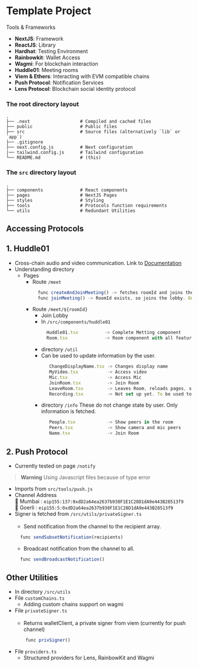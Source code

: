 # Template Project
Tools \& Frameworks
 - **NextJS**: Framework
 - **ReactJS**: Library
 - **Hardhat**: Testing Environment
 - **Rainbowkit**: Wallet Access
 - **Wagmi**: For blockchain interaction
 - **Huddle01**: Meeting rooms
 - **Viem & Ethers**: Interacting with EVM compatible chains
 - **Push Protocol**: Notification Services
 - **Lens Protocol**: Blockchain social identity protocol


### The root directory layout
    .
    ├── .next                   # Compiled and cached files
    ├── public                  # Public files
    ├── src                     # Source files (alternatively `lib` or `app`)
    ├── .gitignore                   
    ├── next.config.js          # Next configuration
    |── tailwind.config.js      # Tailwind configuration 
    └── README.md               # (this)

### The `src` directory layout
    .
    ├── components              # React components
    ├── pages                   # NextJS Pages
    ├── styles                  # Styling
    ├── tools                   # Protocols function requirements
    └── utils                   # Redundant Utilities

## Accessing Protocols
  ## 1. Huddle01 
  - Cross-chain audio and video communication. Link to [Documentation](https://huddle01.com/docs/React)
  - Understanding directory
    * Pages
       * Route ``/meet``
         ``` js
           func createAndJoinMeeting() -> fetches roomId and joins the lobby.  On successful execution, Routes to /meet/${roomId}
           func joinMeeting() -> RoomId exists, so joins the lobby. On successful execution, Routes to /meet/${roomId}        
         ```
       * Route ``/meet/${roomId}``
         + Join Lobby
         + In ``/src/components/huddle01``
            ``` js
              Huddle01.tsx          -> Complete Metting component
              Room.tsx              -> Room component with all features.
           ```
         + directory ``/util``
         + Can be used to update information by the user.           
           ``` js
              ChangeDisplayName.tsx -> Changes display name
              MyVideo.tsx           -> Access video
              Mic.tsx               -> Access Mic
              JoinRoom.tsx          -> Join Room
              LeaveRoom.tsx         -> Leaves Room, reloads pages, so joins lobby
              Recording.tsx         -> Not set up yet. To be used to record the meeting.
           ```
         + directory ``/info``
           These do not change state by user. Only information is fetched.       
           ``` js
              People.tsx            -> Show peers in the room
              Peers.tsx             -> Show camera and mic peers
              Name.tsx              -> Join Room
           ```
 ## 2. Push Protocol
  - Currently tested on page `/notify`
  > **Warning**
  > Using Javascript files because of type error
  - Imports from ``src/tools/push.js``
  - Channel Address <br />
     📌 Mumbai : ``eip155:137:0xdD2a64ea2637b938F1E1C28D1dA9e443B28513f9``    
     📌 Goerli : ``eip155:5:0xdD2a64ea2637b938F1E1C28D1dA9e443B28513f9``    
  - Signer is fetched from `/src/utils/privateSigner.ts`<br />
    <br />
       - Send notification from the channel to the recipient array.
         <br />       
    ```js
      func sendSubsetNotification(recipients)
    ```
       - Broadcast notification from the channel to all.         
    ```js
      func sendBroadcastNotification()
    ```


## Other Utilities
  + In directory ``/src/utils``
  + File ``customChains.ts``
    - Adding custom chains support on wagmi
  + File ``privateSigner.ts``<br />
      <br />
      - Returns walletClient, a private signer from viem (currently for push channel)
      ```js
          func privSigner() 
      ```
  + File ``providers.ts``
    - Structured providers for Lens, RainbowKit and Wagmi


